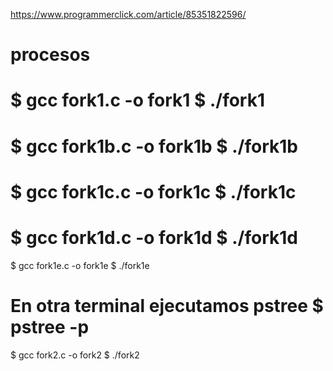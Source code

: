 https://www.programmerclick.com/article/85351822596/

# procesos



$ gcc fork1.c -o fork1
$ ./fork1
==========================
$ gcc fork1b.c -o fork1b
$ ./fork1b 
==========================
$ gcc fork1c.c -o fork1c
$ ./fork1c
==========================
$ gcc fork1d.c -o fork1d
$ ./fork1d
==========================
$ gcc fork1e.c -o fork1e
$ ./fork1e

En otra terminal ejecutamos pstree
$ pstree -p
==========================

$ gcc fork2.c -o fork2
$ ./fork2

